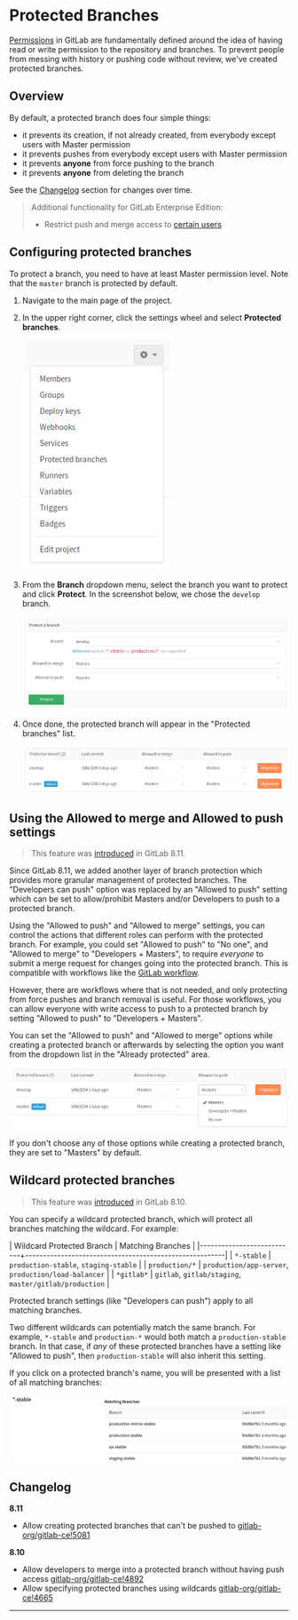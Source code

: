 # Protected Branches

[Permissions](../permissions.md) in GitLab are fundamentally defined around the
idea of having read or write permission to the repository and branches. To
prevent people from messing with history or pushing code without review, we've
created protected branches.

## Overview

By default, a protected branch does four simple things:

- it prevents its creation, if not already created, from everybody except users
  with Master permission
- it prevents pushes from everybody except users with Master permission
- it prevents **anyone** from force pushing to the branch
- it prevents **anyone** from deleting the branch

See the [Changelog](#changelog) section for changes over time.

>
>Additional functionality for GitLab Enterprise Edition:
>
>- Restrict push and merge access to [certain users][ee-restrict]

## Configuring protected branches

To protect a branch, you need to have at least Master permission level. Note
that the `master` branch is protected by default.

1. Navigate to the main page of the project.
1. In the upper right corner, click the settings wheel and select **Protected branches**.

    ![Project settings list](img/project_settings_list.png)

1. From the **Branch** dropdown menu, select the branch you want to protect and
   click **Protect**. In the screenshot below, we chose the `develop` branch.

    ![Protected branches page](img/protected_branches_page.png)

1. Once done, the protected branch will appear in the "Protected branches" list.

    ![Protected branches list](img/protected_branches_list.png)

## Using the Allowed to merge and Allowed to push settings

> This feature was [introduced][ce-5081] in GitLab 8.11.

Since GitLab 8.11, we added another layer of branch protection which provides
more granular management of protected branches. The "Developers can push"
option was replaced by an "Allowed to push" setting which can be set to
allow/prohibit Masters and/or Developers to push to a protected branch.

Using the "Allowed to push" and "Allowed to merge" settings, you can control
the actions that different roles can perform with the protected branch.
For example, you could set "Allowed to push" to "No one", and "Allowed to merge"
to "Developers + Masters", to require _everyone_ to submit a merge request for
changes going into the protected branch. This is compatible with workflows like
the [GitLab workflow](../../workflow/gitlab_flow.md).

However, there are workflows where that is not needed, and only protecting from
force pushes and branch removal is useful. For those workflows, you can allow
everyone with write access to push to a protected branch by setting
"Allowed to push" to "Developers + Masters".

You can set the "Allowed to push" and "Allowed to merge" options while creating
a protected branch or afterwards by selecting the option you want from the
dropdown list in the "Already protected" area.

![Developers can push](img/protected_branches_devs_can_push.png)

If you don't choose any of those options while creating a protected branch,
they are set to "Masters" by default.

## Wildcard protected branches

> This feature was [introduced][ce-4665] in GitLab 8.10.

You can specify a wildcard protected branch, which will protect all branches
matching the wildcard. For example:

| Wildcard Protected Branch | Matching Branches                                      |
|---------------------------+--------------------------------------------------------|
| `*-stable`                | `production-stable`, `staging-stable`                  |
| `production/*`            | `production/app-server`, `production/load-balancer`    |
| `*gitlab*`                | `gitlab`, `gitlab/staging`, `master/gitlab/production` |

Protected branch settings (like "Developers can push") apply to all matching
branches.

Two different wildcards can potentially match the same branch. For example,
`*-stable` and `production-*` would both match a `production-stable` branch.
In that case, if _any_ of these protected branches have a setting like
"Allowed to push", then `production-stable` will also inherit this setting.

If you click on a protected branch's name, you will be presented with a list of
all matching branches:

![Protected branch matches](img/protected_branches_matches.png)

## Changelog

**8.11**

- Allow creating protected branches that can't be pushed to [gitlab-org/gitlab-ce!5081][ce-5081]

**8.10**

- Allow developers to merge into a protected branch without having push access [gitlab-org/gitlab-ce!4892][ce-4892]
- Allow specifying protected branches using wildcards [gitlab-org/gitlab-ce!4665][ce-4665]

---

[ce-4665]: https://gitlab.com/gitlab-org/gitlab-ce/merge_requests/4665 "Allow specifying protected branches using wildcards"
[ce-4892]: https://gitlab.com/gitlab-org/gitlab-ce/merge_requests/4892 "Allow developers to merge into a protected branch without having push access"
[ce-5081]: https://gitlab.com/gitlab-org/gitlab-ce/merge_requests/5081 "Allow creating protected branches that can't be pushed to"
[ee-restrict]: http://docs.gitlab.com/ee/user/project/protected_branches.html#restricting-push-and-merge-access-to-certain-users
